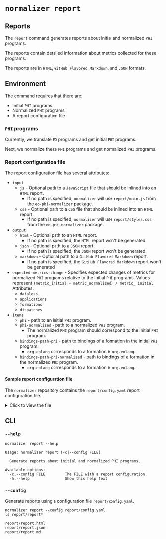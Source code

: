 # `normalizer report`

## Reports

The `report` command generates reports about initial and normalized `PHI` programs.

The reports contain detailed information about metrics collected for these programs.

The reports are in `HTML`, `GitHub Flavored Markdown`, and `JSON` formats.

## Environment

The command requires that there are:

- Initial `PHI` programs
- Normalized `PHI` programs
- A report configuration file

### `PHI` programs

Currently, we translate `EO` programs and get initial `PHI` programs.

Next, we normalize these `PHI` programs and get normalized `PHI` programs.

### Report configuration file

The report configuration file has several attributes:

- `input`
  - `js` - Optional path to a `JavaScript` file that should be inlined into an `HTML` report.
    - If no path is specified, `normalizer` will use `report/main.js` from the `eo-phi-normalizer` package.
  - `css` - Optional path to a `CSS` file that should be inlined into an `HTML` report.
    - If no path is specified, `normalizer` will use `report/styles.css` from the `eo-phi-normalizer` package.
- `output`
  - `html` - Optional path to an `HTML` report.
    - If no path is specified, the `HTML` report won't be generated.
  - `json` - Optional path to a `JSON` report.
    - If no path is specified, the `JSON` report won't be generated.
  - `markdown` - Optional path to a `GitHub Flavored Markdown` report.
    - If no path is specified, the `GitHub Flavored Markdown` report won't be generated.
- `expected-metrics-change` - Specifies expected changes of metrics for normalized `PHI` programs relative to the initial `PHI` programs. Values represent `(metric_initial - metric_normalized) / metric_ initial`. Attributes:
  - `dataless`
  - `applications`
  - `formations`
  - `dispatches`
- `items`
  - `phi` - path to an initial `PHI` program.
  - `phi-normalized` - path to a normalized `PHI` program.
    - The normalized `PHI` program should correspond to the initial `PHI` program.
  - `bindings-path-phi` - path to bindings of a formation in the initial `PHI` program.
    - `org.eolang` corresponds to a formation `Φ.org.eolang`.
  - `bindings-path-phi-normalized` - path to bindings of a formation in the normalized `PHI` program.
    - `org.eolang` corresponds to a formation `Φ.org.eolang`.

#### Sample report configuration file

The `normalizer` repository contains the `report/config.yaml` report configuration file.

<details>

<summary>Click to view the file</summary>

```yaml
{{#include ../../../../report/config.yaml}}
```

</details>

## CLI

### `--help`

```$ as console
normalizer report --help
```

```console
Usage: normalizer report (-c|--config FILE)

  Generate reports about initial and normalized PHI programs.

Available options:
  -c,--config FILE         The FILE with a report configuration.
  -h,--help                Show this help text
```

### `--config`

Generate reports using a configuration file `report/config.yaml`.

```$ as console
normalizer report --config report/config.yaml
ls report/report*
```

```console
report/report.html
report/report.json
report/report.md
```
